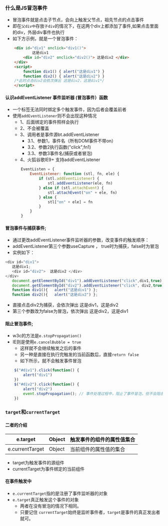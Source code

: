 
### **什么是JS冒泡事件**
- 冒泡事件就是点击子节点，会向上触发父节点，祖先节点的点击事件 
- 即在`父div中`存放`子div`的情况下，在这两个div上都添加了事件,如果点击里面的div，外层div事件也执行
- 如下方示例，就是一个冒泡事件：
```html 
    <div id="div1" onclick="div1()">
            这是div1
        <div id="div2" onclick="div2()"> 这是div2 </div>
    </div>
    <script>
        function div1() { alert("这是div1") }
        function div2() { alert("这是div2") }
    /*此时点击div2会依次弹出 这是div2，这是div1*/
    </script>
```
#### **认识addEventListener 事件监听器 (冒泡事件）函数**
- 一个标签无法同时绑定多个触发事件，因为后者会覆盖前者
- 使用`addEventListener`则不会出现这种情况
    - 1、后面绑定的事件照样会执行
    - 2、不会被覆盖
    - 3、调用者是事件源bt.addEventListener
        - 3.1、参数1，事件名（所有DOM事件不带on）
        - 3.2、参数2执行函数("click",fn1)
        - 3.3、参数3事件名(捕获或者冒泡)
    - 4、火狐谷歌IE9+ 支持addEventListener  
 ```javascript
        EventListen = {
            EventListener: function (stl, fn, ele) {
                if (stl.addEventListener) {
                    stl.addEventListener(ele, fn)
                } else if (stl.attachEvent) {
                    stl.attachEvent("on" + ele, fn)
                } else {
                    stl["on" + ele] = fn
                }
            }
        }
 ```
 #### **冒泡事件与捕获事件;**
 - 通过更改addEventListener事件监听器的参数，改变事件的触发顺序：
 - addEventListener第三个参数useCapture ， true时为捕获，false时为冒泡
 - 实例如下：
 ```javascript
 <div id="div1">
    这是div1;
    <div id="div2">	 这是div2 </div>
</div>
    document.getElementById("div1").addEventListener("click",div1,true)
    document.getElementById("div2").addEventListener("click", div2,true);
    function div1(){   alert("这是div1") };
    function div2(){   alert("这是div2") };
 ```
- 直接点击div2为捕获，会依次弹出 这是div1，这是div2
- 第三个参数改为false为冒泡，依次弹出 这是div2，这是div1
#### **阻止冒泡事件;**
- w3c的方法是`e.stopPropagation()`
- IE则是使用`e.cancelBubble = true`
    - 这样就不会继续触发之后的事件
    - 另一种是直接在执行完触发的当前函数后，直接`return false `
    - 如下所示，就不会触发事件冒泡
```javascript
    $("#div1").click(function() {
        alert("div1")
    })
    $("#div2").click(function() {
        alert("div2")
        event.stopPropagation(); // 事件处理过程中，阻止了事件冒泡，但不会阻击默认行为
    })
```
### `target`和`currentTarget`
#### 二者的介绍
e.target        | Object | 触发事件的组件的属性值集合 |
| --------------- | ------ | ------------- |
| e.currentTarget | Object | 当前组件的属性值的集合
- target为触发事件的源组件
- currentTarget为事件绑定的当前组件
#### 在事件触发中
- `e.currentTarget`指的是注册了事件监听器的对象
- `e.target`真正触发这个事件的对象
    -  两者在没有冒泡的情况下相同。
    - 只要记住 `currentTarget`始终是监听事件者，`target`是事件的真正发出者就可。
